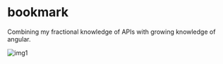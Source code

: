 # bookmark
Combining my fractional knowledge of APIs with growing knowledge of angular. 

![img1](https://github.com/KeaganStephens/bookmark/blob/main/bookSearch.gif?raw=true)
